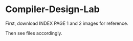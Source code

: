 # Compiler-Design-Lab

First, download INDEX PAGE 1 and 2 images for reference.

Then see files accordingly.
